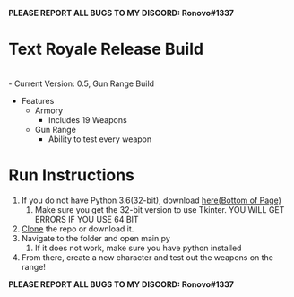 **PLEASE REPORT ALL BUGS TO MY DISCORD: Ronovo#1337**

# Text Royale Release Build
<br>
- Current Version: 0.5, Gun Range Build

- Features
  - Armory
    - Includes 19 Weapons
  - Gun Range
    - Ability to test every weapon 

# Run Instructions
1. If you do not have Python 3.6(32-bit), download [here(Bottom of Page)](https://www.python.org/downloads/release/python-365/)
    1. Make sure you get the 32-bit version to use Tkinter. YOU WILL GET ERRORS IF YOU USE 64 BIT
2. [Clone](https://help.github.com/en/github/creating-cloning-and-archiving-repositories/cloning-a-repository) the repo or download it.
3. Navigate to the folder and open main.py
    1. If it does not work, make sure you have python installed
5. From there, create a new character and test out the weapons on the range!

**PLEASE REPORT ALL BUGS TO MY DISCORD: Ronovo#1337**
